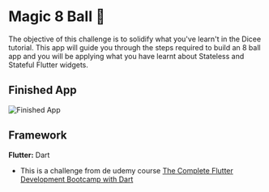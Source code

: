 
# Magic 8 Ball 🎱

The objective of this challenge is to solidify what you've learn't in the Dicee tutorial. This app will guide you through the steps required to build an 8 ball app and you will be applying what you have learnt about Stateless and Stateful Flutter widgets.

## Finished App
![Finished App](https://github.com/londonappbrewery/Images/blob/master/8-ball-flutter-gif.gif)

## Framework

**Flutter:** Dart

- This is a challenge from de udemy course [The Complete Flutter Development Bootcamp with Dart](https://www.udemy.com/course/flutter-bootcamp-with-dart/)



